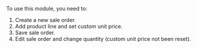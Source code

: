 To use this module, you need to:

1.  Create a new sale order.
2.  Add product line and set custom unit price.
3.  Save sale order.
4.  Edit sale order and change quantity (custom unit price not been
    reset).
